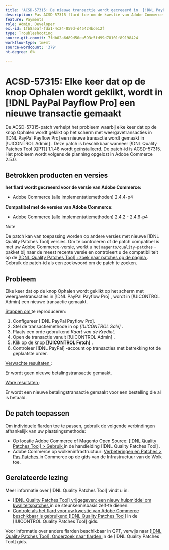 ```yaml
---
title: 'ACSD-57315: De nieuwe transactie wordt gecreeerd in  [!DNL PayPal Payflow Pro]  telkens als de haalknoop wordt geklikt'
description: Pas ACSD-57315 flard toe om de kwestie van Adobe Commerce te bevestigen waar een nieuwe transactie in  [!DNL PayPal Payflow Pro]  wordt gecreeerd telkens als de haalknoop op het scherm van de meningstransactie in [!UICONTROL Admin] wordt geklikt.
feature: Payments
role: Admin, Developer
exl-id: 1fb8a5af-fda1-4c24-859d-d45424bde12f
type: Troubleshooting
source-git-commit: 7fdb02a6d89d50ea593c5fd99d78101f89198424
workflow-type: tm+mt
source-wordcount: '379'
ht-degree: 0%

---
```


# ACSD-57315: Elke keer dat op de knop Ophalen wordt geklikt, wordt in [!DNL PayPal Payflow Pro] een nieuwe transactie gemaakt

De ACSD-57315-patch verhelpt het probleem waarbij elke keer dat op de knop Ophalen wordt geklikt op het scherm met weergavetransacties in [!DNL PayPal Payflow Pro] een nieuwe transactie wordt gemaakt in [!UICONTROL Admin] . Deze patch is beschikbaar wanneer [!DNL Quality Patches Tool (QPT)] 1.1.48 wordt geïnstalleerd. De patch-id is ACSD-57315. Het probleem wordt volgens de planning opgelost in Adobe Commerce 2.5.0.

## Betrokken producten en versies

**het flard wordt gecreeerd voor de versie van Adobe Commerce:**

* Adobe Commerce (alle implementatiemethoden) 2.4.4-p4

**Compatibel met de versies van Adobe Commerce:**

* Adobe Commerce (alle implementatiemethoden) 2.4.2 - 2.4.6-p4

>[!NOTE]
>
>De patch kan van toepassing worden op andere versies met nieuwe [!DNL Quality Patches Tool] versies. Om te controleren of de patch compatibel is met uw Adobe Commerce-versie, werkt u het `magento/quality-patches` -pakket bij naar de meest recente versie en controleert u de compatibiliteit op de [[!DNL Quality Patches Tool] : zoek naar patches op de pagina ](https://experienceleague.adobe.com/tools/commerce-quality-patches/index.html?lang=nl-NL) . Gebruik de patch-id als een zoekwoord om de patch te zoeken.

## Probleem

Elke keer dat op de knop Ophalen wordt geklikt op het scherm met weergavetransacties in [!DNL PayPal Payflow Pro] , wordt in [!UICONTROL Admin] een nieuwe transactie gemaakt.

<u> Stappen om </u> te reproduceren:

1. Configureer [!DNL PayPal Payflow Pro].
1. Stel de transactiemethode in op *[!UICONTROL Sale]* .
1. Plaats een orde gebruikend *Kaart van de Krediet*.
1. Open de transactie vanuit [!UICONTROL Admin] .
1. Klik op de knop **[!UICONTROL Fetch]** .
1. Controleer [!DNL PayPal] -account op transacties met betrekking tot de geplaatste order.

<u> Verwachte resultaten </u>:

Er wordt geen nieuwe betalingstransactie gemaakt.

<u> Ware resultaten </u>:

Er wordt een nieuwe betalingstransactie gemaakt voor een bestelling die al is betaald.

## De patch toepassen

Om individuele flarden toe te passen, gebruik de volgende verbindingen afhankelijk van uw plaatsingsmethode:

* Op locatie Adobe Commerce of Magento Open Source: [[!DNL Quality Patches Tool] > Gebruik ](/help/tools/quality-patches-tool/usage.md) in de handleiding [!DNL Quality Patches Tool] .
* Adobe Commerce op wolkeninfrastructuur: [ Verbeteringen en Patches > Pas Patches ](https://experienceleague.adobe.com/docs/commerce-cloud-service/user-guide/develop/upgrade/apply-patches.html?lang=nl-NL) in Commerce op de gids van de Infrastructuur van de Wolk toe.

## Gerelateerde lezing

Meer informatie over [!DNL Quality Patches Tool] vindt u in:

* [[!DNL Quality Patches Tool]  vrijgegeven: een nieuw hulpmiddel om kwaliteitspatches ](https://experienceleague.adobe.com/nl/docs/commerce-operations/tools/quality-patches-tool/quality-patches-tool-to-self-serve-quality-patches) in de steunkennisbasis zelf-te dienen.
* [ Controle als het flard voor uw kwestie van Adobe Commerce beschikbaar is gebruikend  [!DNL Quality Patches Tool]](/help/tools/quality-patches-tool/patches-available-in-qpt/check-patch-for-magento-issue-with-magento-quality-patches.md) in de [!UICONTROL Quality Patches Tool] gids.


Voor informatie over andere flarden beschikbaar in QPT, verwijs naar [[!DNL Quality Patches Tool]: Onderzoek naar flarden ](https://experienceleague.adobe.com/tools/commerce-quality-patches/index.html?lang=nl-NL) in de [!DNL Quality Patches Tool] gids.
